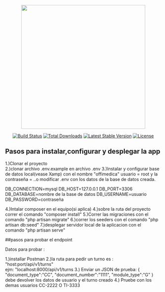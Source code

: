 <p align="center"><a href="https://laravel.com" target="_blank"><img src="https://raw.githubusercontent.com/laravel/art/master/logo-lockup/5%20SVG/2%20CMYK/1%20Full%20Color/laravel-logolockup-cmyk-red.svg" width="400"></a></p>

<p align="center">
<a href="https://travis-ci.org/laravel/framework"><img src="https://travis-ci.org/laravel/framework.svg" alt="Build Status"></a>
<a href="https://packagist.org/packages/laravel/framework"><img src="https://img.shields.io/packagist/dt/laravel/framework" alt="Total Downloads"></a>
<a href="https://packagist.org/packages/laravel/framework"><img src="https://img.shields.io/packagist/v/laravel/framework" alt="Latest Stable Version"></a>
<a href="https://packagist.org/packages/laravel/framework"><img src="https://img.shields.io/packagist/l/laravel/framework" alt="License"></a>
</p>

## Pasos para instalar,configurar y desplegar la app

1.)Clonar el proyecto<br />
2.)clonar archivo .env.example en archivo .env
3.)Instalar y configurar base de datos local(vease Xamp) con el nombre "offimedica"  usuario = root y la contraseña =     ..o modificar .env con los datos de la base de datos creada.

DB_CONNECTION=mysql
DB_HOST=127.0.0.1
DB_PORT=3306
DB_DATABASE=nombre de la base de datos
DB_USERNAME=usuario
DB_PASSWORD=contraseña

4.)Intalar composer en el equipo(si aplica)
4.)sobre la ruta del proyecto correr el comando "composer install"
5.)Correr las migraciones con el comando "php artisan migrate"
6.)correr los seeders con el comando "php artisan db:seed"
7.)desplegar servidor local de la aplicacion con el comando "php artisan serve"




##pasos para probar el endpoint

Datos para probar :


1.)installar Postman
2.)la ruta para pedir un turno es : "host:port/api/v1/turns"  
ejm: "localhost:8000/api/v1/turns
3.) Enviar un JSON de prueba: 
{
    "document_type":"CC",
    "document_number":"1111",
    "module_type":"G"
}
debe devolver los datos de usuario y el turno creado
4.) Pruebe con los demas usuarios CC-2222 O TI-3333
